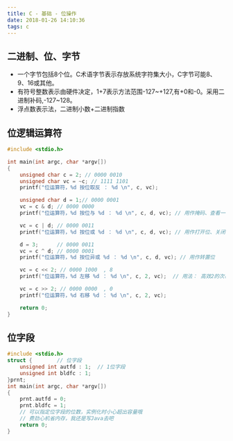 ```yaml
---
title: C - 基础 - 位操作
date: 2018-01-26 14:10:36
tags: c
---
```


## 二进制、位、字节

* 一个字节包括8个位。C术语字节表示存放系统字符集大小，C字节可能8、9、16或其他。  
* 有符号整数表示由硬件决定，1+7表示方法范围-127~+127,有+0和-0。采用二进制补码,-127~128。  
* 浮点数表示法，二进制小数+二进制指数

## 位逻辑运算符


```C
#include <stdio.h>

int main(int argc, char *argv[])
{
	unsigned char c = 2; // 0000 0010
	unsigned char vc = ~c; // 1111 1101
	printf("位运算符，%d 按位取反 ： %d \n", c, vc);

	unsigned char d = 1;// 0000 0001
	vc = c & d; // 0000 0000
	printf("位运算符，%d 按位与 %d ： %d \n", c, d, vc);	// 用作掩码、查看一位的值

	vc = c | d; // 0000 0011
	printf("位运算符，%d 按位或 %d ： %d \n", c, d, vc); // 用作打开位、关闭位

	d = 3;		// 0000 0011
	vc = c ^ d; // 0000 0001
	printf("位运算符，%d 按位异或 %d ： %d \n", c, d, vc); // 用作转置位

	vc = c << 2; // 0000 1000  , 8
	printf("位运算符，%d 左移 %d ： %d \n", c, 2, vc);	// 用法： 高效2的次幂 乘除法

	vc = c >> 2; // 0000 0000  , 0
	printf("位运算符，%d 右移 %d ： %d \n", c, 2, vc);

	return 0;
}

```


## 位字段


```C
#include <stdio.h>
struct {		// 位字段
	unsigned int autfd : 1;  // 1位字段
	unsigned int bldfc : 1;
}prnt;
int main(int argc, char *argv[])
{
	prnt.autfd = 0;
	prnt.bldfc = 1;
	// 可以指定位字段的位数，实例化时小心超出容量哦
	// 费劲心机省内存，我还是写Java去吧
	return 0;
}

```

